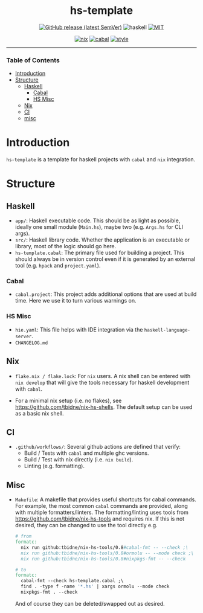 <div align="center">

# hs-template

[![GitHub release (latest SemVer)](https://img.shields.io/github/v/release/tbidne/hs-template?include_prereleases&sort=semver)](https://github.com/tbidne/hs-template/releases/)
![haskell](https://img.shields.io/static/v1?label=&message=9.4&logo=haskell&logoColor=655889&labelColor=2f353e&color=655889)
[![MIT](https://img.shields.io/github/license/tbidne/hs-template?color=blue)](https://opensource.org/licenses/MIT)

[![nix](http://img.shields.io/github/actions/workflow/status/tbidne/hs-template/nix.yaml?branch=main&label=nix&logo=nixos&logoColor=85c5e7&labelColor=2f353c)](https://github.com/tbidne/hs-template/actions/workflows/nix.yaml)
[![cabal](http://img.shields.io/github/actions/workflow/status/tbidne/hs-template/cabal.yaml?branch=main&label=cabal&labelColor=2f353c)](https://github.com/tbidne/hs-template/actions/workflows/cabal.yaml)
[![style](http://img.shields.io/github/actions/workflow/status/tbidne/hs-template/style.yaml?branch=main&label=style&logoColor=white&labelColor=2f353c)](https://github.com/tbidne/hs-template/actions/workflows/style.yaml)

</div>

---

### Table of Contents
- [Introduction](#introduction)
- [Structure](#structure)
  - [Haskell](#haskell)
    - [Cabal](#cabal)
    - [HS Misc](#hs-misc)
  - [Nix](#nix)
  - [CI](#ci)
  - [misc](#misc)

# Introduction

`hs-template` is a template for haskell projects with `cabal` and `nix` integration.

# Structure

## Haskell

* `app/`: Haskell executable code. This should be as light as possible, ideally one small module (`Main.hs`), maybe two (e.g. `Args.hs` for CLI args).
* `src/`: Haskell library code. Whether the application is an executable or library, most of the logic should go here.
* `hs-template.cabal`: The primary file used for building a project. This should always be in version control even if it is generated by an external tool (e.g. `hpack` and `project.yaml`).

### Cabal

* `cabal.project`: This project adds additional options that are used at build time. Here we use it to turn various warnings on.

### HS Misc

* `hie.yaml`: This file helps with IDE integration via the `haskell-language-server`.
* `CHANGELOG.md`

## Nix

* `flake.nix / flake.lock`: For `nix` users. A nix shell can be entered with `nix develop` that will give the tools necessary for haskell development with `cabal`.

* For a minimal nix setup (i.e. no flakes), see https://github.com/tbidne/nix-hs-shells. The default setup can be used as a basic nix shell.

## CI

* `.github/workflows/`: Several github actions are defined that verify:
  * Build / Tests with `cabal` and multiple ghc versions.
  * Build / Test with nix directly (i.e. `nix build`).
  * Linting (e.g. formatting).

## Misc

* `Makefile`: A makefile that provides useful shortcuts for cabal commands. For example, the most common `cabal` commands are provided, along with multiple formatters/linters. The formatting/linting uses tools from https://github.com/tbidne/nix-hs-tools and requires nix. If this is not desired, they can be changed to use the tool directly e.g.

    ```Makefile
    # from
    formatc:
      nix run github:tbidne/nix-hs-tools/0.8#cabal-fmt -- --check ;\
      nix run github:tbidne/nix-hs-tools/0.8#ormolu -- --mode check ;\
      nix run github:tbidne/nix-hs-tools/0.8#nixpkgs-fmt -- --check

    # to
    formatc:
      cabal-fmt --check hs-template.cabal ;\
      find . -type f -name '*.hs' | xargs ormolu --mode check
      nixpkgs-fmt . --check
    ```

    And of course they can be deleted/swapped out as desired.